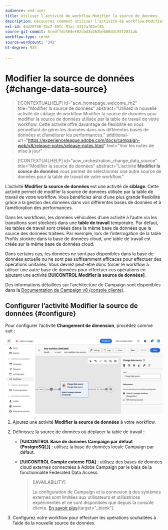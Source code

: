 ```yaml
---
audience: end-user
title: Utiliser l’activité de workflow Modifier la source de données
description: Découvrez comment utiliser l’activité de workflow Modifier la source de données.
exl-id: 4dd28746-7bc7-49fc-91ac-3312af02ef45
source-git-commit: 5cedffdc504ef82cbd3a262beb80d3c55f2831ab
workflow-type: tm+mt
source-wordcount: '342'
ht-degree: 93%

---
```


# Modifier la source de données {#change-data-source}

>[!CONTEXTUALHELP]
>id="acw_homepage_welcome_rn2"
>title="Modifier la source de données"
>abstract="Utilisez la nouvelle activité de ciblage de workflow Modifier la source de données pour modifier la source de données utilisée par la table de travail de votre workflow. Cette activité offre davantage de flexibilité en vous permettant de gérer les données dans vos différentes bases de données et d’améliorer les performances."
>additional-url="https://experienceleague.adobe.com/docs/campaign-web/v8/release-notes/release-notes.html" text="Voir les notes de mise à jour"

>[!CONTEXTUALHELP]
>id="acw_orchestration_change_data_source"
>title="Modifier la source de données"
>abstract="L’activité **Modifier la source de données** vous permet de sélectionner une autre source de données pour la table de travail de votre workflow."

L’activité **Modifier la source de données** est une activité de **ciblage**. Cette activité permet de modifier la source de données utilisée par la table de travail de votre workflow. Vous bénéficiez ainsi d’une plus grande flexibilité grâce à la gestion des données dans vos différentes bases de données et à l’amélioration des performances.

Dans les workflows, les données véhiculées d’une activité à l’autre via les transitions sont stockées dans une **table de travail** temporaire. Par défaut, les tables de travail sont créées dans la même base de données que la source des données traitées. Par exemple, lors de l’interrogation de la table Profils stockée dans la base de données cloud, une table de travail est créée sur la même base de données cloud.

Dans certains cas, les données ne sont pas disponibles dans la base de données actuelle ou ne sont pas suffisamment efficaces pour effectuer des opérations unitaires. Vous devrez peut-être donc forcer le workflow à utiliser une autre base de données pour effectuer ces opérations en ajoutant une activité **[!UICONTROL Modifier la source de données]**.

Des informations détaillées sur l’architecture de Campaign sont disponibles dans la [Documentation de Campaign v8 (console cliente)](https://experienceleague.adobe.com/docs/campaign/campaign-v8/config/architecture/architecture.html?lang=fr).

<!--

Let's say you want to send to your  VIP customers a unique offer code that they can redeem on your online store. To do this, you need to:

1. Query VIP customers on the "Profiles" table located on the Cloud database,
1. Retrieve an offer code for each targeted profile through API calls,
1. Update each profile with the assigned offer code,
1. Send an email to the profiles with their offer code.

In this situation, it is recommended to execute the offer code assignment operation on the local database, which is better suited for unitary operations. To do this, you need to add a **[!UICONTROL Change data source]** activity before the operation in order to execute it on the Campaign local database.

Before executing the operation, the working table is copied to the local database so that the operation can run there. Once done, the system detects that the profiles that we want to update are on another location. The data is therefore automatically copied back to the Cloud database where the "Profiles" table is located.
-->

## Configurer l’activité Modifier la source de données {#configure}

Pour configurer l’activité **Changement de dimension**, procédez comme suit :

![](../assets/workflow-change-data-source-add.png)

1. Ajoutez une activité **Modifier la source de données** à votre workflow.

1. Définissez la source de données où déplacer la table de travail :

   * **[!UICONTROL Base de données Campaign par défaut (PostgreSQL)]** : utilisez la base de données locale Campaign par défaut.
   * **[!UICONTROL Compte externe FDA]** : utilisez des bases de données cloud externes connectées à Adobe Campaign par le biais de la fonctionnalité Federated Data Access.

     >[!AVAILABILITY]
     >
     >La configuration de Campaign et la connexion à des systèmes externes sont limitées aux utilisateurs et utilisatrices expérimentés et ne sont disponibles que depuis la console cliente. [En savoir plus](https://experienceleague.adobe.com/docs/campaign/campaign-v8/connect/fda.html?lang=fr){target="_blank"}

1. Configurez votre workflow pour effectuer les opérations souhaitées à l’aide de la nouvelle source de données.

<!--
## Example {#example}

The workflow belows illustrates the use case detailed earlier, i.e. sending VIP customers offer codes that they can redeem on our online store.

-->
